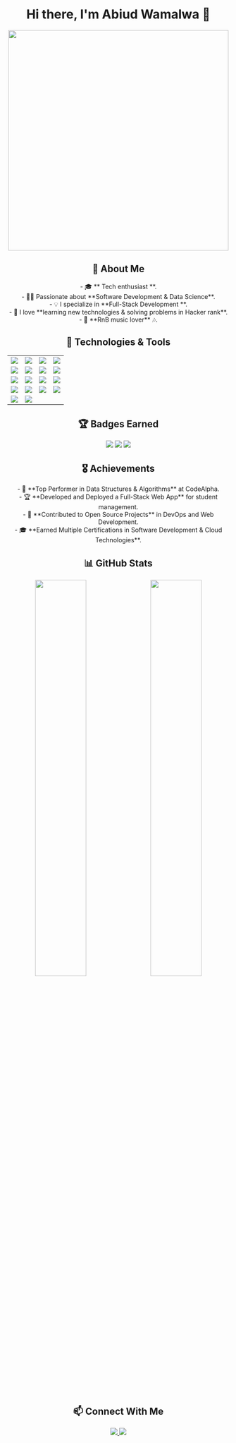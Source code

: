 <h1 align="center">Hi there, I'm Abiud Wamalwa 👋</h1>

<p align="center">
  <img src="https://media.giphy.com/media/qgQUggAC3Pfv687qPC/giphy.gif" width="500px">
</p>

<h2 align="center">🧐 About Me</h2>

<p align="center">
  - 🎓 ** Tech enthusiast **. <br>
  - 👨‍💻 Passionate about **Software Development & Data Science**. <br>
  - 💡 I specialize in **Full-Stack Development **. <br>
  - 📖 I love **learning new technologies & solving problems in Hacker rank**. <br>
  - 🎵 **RnB music lover** 🎶.
</p>

<h2 align="center">🚀 Technologies & Tools</h2>

<p align="center">
  <table>
    <tr>
      <td><img src="https://img.shields.io/badge/Java-007396?style=for-the-badge&logo=java&logoColor=white"/></td>
      <td><img src="https://img.shields.io/badge/React-61DAFB?style=for-the-badge&logo=react&logoColor=black"/></td>
      <td><img src="https://img.shields.io/badge/Python-3776AB?style=for-the-badge&logo=python&logoColor=white"/></td>
      <td><img src="https://img.shields.io/badge/Django-092E20?style=for-the-badge&logo=django&logoColor=white"/></td>
    </tr>
    <tr>
        <td><img src="https://img.shields.io/badge/SQL-4479A1?style=for-the-badge&logo=mysql&logoColor=white"/></td>
        <td><img src="https://img.shields.io/badge/Spring%20Boot-6DB33F?style=for-the-badge&logo=springboot&logoColor=white"/></td>
        <td><img src="https://img.shields.io/badge/Flask-000000?style=for-the-badge&logo=flask&logoColor=white"/></td>
        <td><img src="https://img.shields.io/badge/HTML-E34F26?style=for-the-badge&logo=html5&logoColor=white"/></td>
    </tr>
        <tr>
        <td><img src="https://img.shields.io/badge/JavaScript-F7DF1E?style=for-the-badge&logo=javascript&logoColor=black"/></td>
        <td><img src="https://img.shields.io/badge/Linux-FCC624?style=for-the-badge&logo=linux&logoColor=white"/></td>
        <td><img src="https://img.shields.io/badge/Docker-2496ED?style=for-the-badge&logo=docker&logoColor=white"/></td>
        <td><img src="https://img.shields.io/badge/Kubernetes-326CE5?style=for-the-badge&logo=kubernetes&logoColor=white"/></td>
    </tr>
        <tr>
        <td><img src="https://img.shields.io/badge/Cassandra-1287B1?style=for-the-badge&logo=cassandra&logoColor=white"/></td>
        <td><img src="https://img.shields.io/badge/Visual%20Basic-9458C2?style=for-the-badge&logo=visualstudio&logoColor=white"/></td>
        <td><img src="https://img.shields.io/badge/Bash-4EAA25?style=for-the-badge&logo=gnu-bash&logoColor=white"/></td>
        <td><img src="https://img.shields.io/badge/JavaFX-FF7800?style=for-the-badge&logo=java&logoColor=white"/></td>
    </tr>
    <tr>
        <td><img src="https://img.shields.io/badge/Git-F05032?style=for-the-badge&logo=git&logoColor=white"/></td>
        <td><img src="https://img.shields.io/badge/GitLab-FC6D26?style=for-the-badge&logo=gitlab&logoColor=white"/></td>
    </tr>
  </table>
</p>

<h2 align="center">🏆 Badges Earned</h2>

<p align="center">
  <img src="https://img.shields.io/badge/Linux%20Essentials-blue?style=for-the-badge"/>
  <img src="https://img.shields.io/badge/C%20Programming%20Badge-orange?style=for-the-badge"/>
  <img src="https://img.shields.io/badge/Git%20Fundamentals-red?style=for-the-badge"/>
</p>

<h2 align="center">🎖️ Achievements</h2>

<p align="center">
  - 🏅 **Top Performer in Data Structures & Algorithms** at CodeAlpha. <br>
  - 🏆 **Developed and Deployed a Full-Stack Web App** for student management. <br>
  - 🚀 **Contributed to Open Source Projects** in DevOps and Web Development. <br>
  - 🎓 **Earned Multiple Certifications in Software Development & Cloud Technologies**. <br>
</p>

<h2 align="center">📊 GitHub Stats</h2>

<p align="center">
  <img src="https://github-readme-stats.vercel.app/api?username=waabiud&show_icons=true&theme=tokyonight" width="48%" align="left">
  <img src="https://github-readme-stats.vercel.app/api/top-langs/?username=waabiud&layout=compact&theme=tokyonight" width="48%" align="right">
</p>

<h2 align="center">📫 Connect With Me</h2>

<p align="center">
  <a href="https://www.linkedin.com/in/abiudwamalwa">
    <img src="https://img.shields.io/badge/LinkedIn-0077B5?style=for-the-badge&logo=linkedin&logoColor=white"/>
  </a>
  <a href="mailto:abiudwamalwa1979@gmail.com">
    <img src="https://img.shields.io/badge/Gmail-D14836?style=for-the-badge&logo=gmail&logoColor=white"/>
  </a>
</p>
